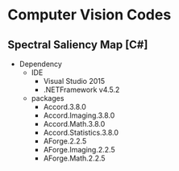 Computer Vision Codes
=====================

Spectral Saliency Map [C#]
--------------------------
* Dependency
  * IDE
    * Visual Studio 2015
    * .NETFramework v4.5.2
  * packages
    * Accord.3.8.0
    * Accord.Imaging.3.8.0
    * Accord.Math.3.8.0
    * Accord.Statistics.3.8.0
    * AForge.2.2.5
    * AForge.Imaging.2.2.5
    * AForge.Math.2.2.5

